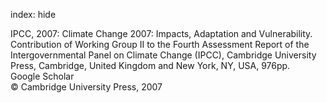 index: hide

<div class="Citation">

  <div class="Citation-body">
    <div class="Citation-text">IPCC, 2007: <span class="Article-bookTitle">Climate Change 2007: Impacts, Adaptation and Vulnerability. Contribution of Working Group II to the Fourth Assessment Report of the  Intergovernmental Panel on Climate Change (IPCC), </span>Cambridge University Press, Cambridge, United Kingdom and New York, NY, USA, 976pp.</div>
    <div class="Citation-links">
      <div class="CitationLink" data-href="https://scholar.google.com/scholar?q=Climate+Change+2007%3A+Impacts%2C+Adaptation+and+Vulnerability.+Contribution+of+Working+Group+II+to+the+Fourth+Assessment+Report+of+the++Intergovernmental+Panel+on+Climate+Change+%28IPCC%29">
        <div class="CitationLink-icon CitationLink-Scholar"></div>
        <div class="CitationLink-text">Google Scholar</div>
      </div>
    </div>
  </div>
</div>


<div class="Citation-copy">
&copy; Cambridge University Press, 2007
</div>
